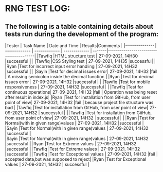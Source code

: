 # RNG TEST LOG:
## The following is a table containing details about tests run during the development of the program:

|Tester         | Task Name        | Date and Time     | Results|Comments                                |
|---------------| -------------    | ------------- | -------------     | -------|----------------------------------------|
|Tawfiq         |HTML structure test   | 27-09-2021, 14H30 |successful |                                        |
|Tawfiq |CSS Styling test     | 27-09-2021, 14H35 |successful|                                        |
|Ryan           |Test for incorrect input error handling | 27-09-2021, 14H32 |successful       |                                        |
|Sayin        |Test for decimal issues error| 27-09-2021, 14H32 |fail        |  A missing semicolon inside the decimal function                                      |
|Ryan        |Test for decimal issues error | 27-09-2021, 14H32 |successful        |                                        |
|Tawfiq         |Test for mobile responsiveness  | 27-09-2021, 14H32 |successful        |                                        |
|Tawfiq         |Test for continuous operations| 27-09-2021, 14H32 |fail        |  Operation was being reset after result in index.js|
|Ryan       |Test for installation from GitHub, from user point of view| 27-09-2021, 14H32 |fail        |  because project file structure was bad |
|Tawfiq        |Test for installation from GitHub, from user point of view| 27-09-2021, 14H32 |  successful      |   |
|Tawfiq        |Test for installation from GitHub, from user point of view| 27-09-2021, 14H32 |  successful      |   |
|Ryan           |Test for Normal(with in given range)values | 27-09-2021, 14H32 |successful       |  
|Sayin          |Test for Normal(with in given range)values | 27-09-2021, 14H32 |successful       |  
|Sayin          |Test for Normal(with in given range)values | 27-09-2021, 14H32 |successful       | 
|Ryan          |Test for Extreme values | 27-09-2021, 14H32 |successful       | 
|Tawfiq          |Test for Extreme values | 27-09-2021, 14H32 |successful       | 
|Tawfiq          |Test for Exceptional values | 27-09-2021, 14H32 |fail      | accepted data,but was supposed to reject|
|Ryan          |Test for Exceptional values | 27-09-2021, 14H32 | successful     |
